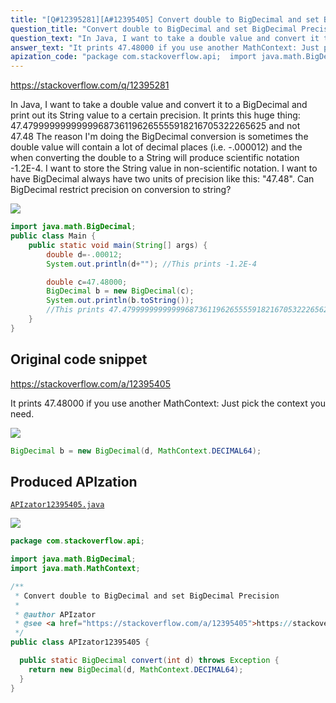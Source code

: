 ```yaml
---
title: "[Q#12395281][A#12395405] Convert double to BigDecimal and set BigDecimal Precision"
question_title: "Convert double to BigDecimal and set BigDecimal Precision"
question_text: "In Java, I want to take a double value and convert it to a BigDecimal and print out its String value to a certain precision. It prints this huge thing: 47.47999999999999687361196265555918216705322265625 and not 47.48 The reason I'm doing the BigDecimal conversion is sometimes the double value will contain a lot of decimal places (i.e. -.000012) and the when converting the double to a String will produce scientific notation -1.2E-4.  I want to store the String value in non-scientific notation. I want to have BigDecimal always have two units of precision like this: \"47.48\".  Can BigDecimal restrict precision on conversion to string?"
answer_text: "It prints 47.48000 if you use another MathContext: Just pick the context you need."
apization_code: "package com.stackoverflow.api;  import java.math.BigDecimal; import java.math.MathContext;  /**  * Convert double to BigDecimal and set BigDecimal Precision  *  * @author APIzator  * @see <a href=\"https://stackoverflow.com/a/12395405\">https://stackoverflow.com/a/12395405</a>  */ public class APIzator12395405 {    public static BigDecimal convert(int d) throws Exception {     return new BigDecimal(d, MathContext.DECIMAL64);   } }"
---
```


https://stackoverflow.com/q/12395281

In Java, I want to take a double value and convert it to a BigDecimal and print out its String value to a certain precision.
It prints this huge thing:
47.47999999999999687361196265555918216705322265625
and not
47.48
The reason I&#x27;m doing the BigDecimal conversion is sometimes the double value will contain a lot of decimal places (i.e. -.000012) and the when converting the double to a String will produce scientific notation -1.2E-4.  I want to store the String value in non-scientific notation.
I want to have BigDecimal always have two units of precision like this: &quot;47.48&quot;.  Can BigDecimal restrict precision on conversion to string?


<div class="code-logo"><img src="/stackoverflow.png" /></div>

```java
import java.math.BigDecimal;
public class Main {
    public static void main(String[] args) {
        double d=-.00012;
        System.out.println(d+""); //This prints -1.2E-4

        double c=47.48000;
        BigDecimal b = new BigDecimal(c);
        System.out.println(b.toString()); 
        //This prints 47.47999999999999687361196265555918216705322265625 
    }
}
```


## Original code snippet

https://stackoverflow.com/a/12395405

It prints 47.48000 if you use another MathContext:
Just pick the context you need.

<div class="code-logo"><img src="/stackoverflow.png" /></div>

```java
BigDecimal b = new BigDecimal(d, MathContext.DECIMAL64);
```

## Produced APIzation

[`APIzator12395405.java`](https://github.com/pasqualesalza/apization/raw/main/data/search/APIzator12395405.java)

<div class="code-logo"><img src="/apizator.png" /></div>

```java
package com.stackoverflow.api;

import java.math.BigDecimal;
import java.math.MathContext;

/**
 * Convert double to BigDecimal and set BigDecimal Precision
 *
 * @author APIzator
 * @see <a href="https://stackoverflow.com/a/12395405">https://stackoverflow.com/a/12395405</a>
 */
public class APIzator12395405 {

  public static BigDecimal convert(int d) throws Exception {
    return new BigDecimal(d, MathContext.DECIMAL64);
  }
}

```